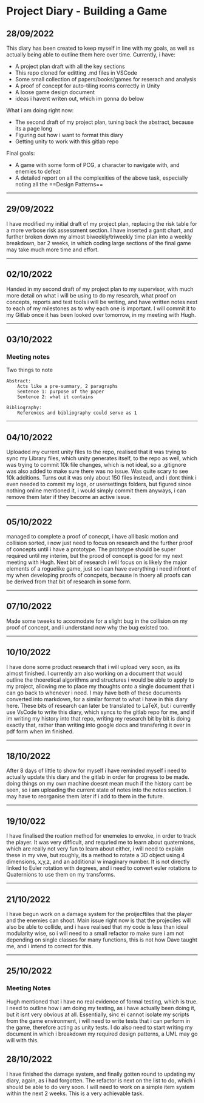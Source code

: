 # Project Diary - Building a Game
## 28/09/2022
This diary has been created to keep myself in line with my goals, as well as actually being able to outline them here over time. Currently, i have:
 - A project plan draft with all the key sections
 - This repo cloned for editting .md files in VSCode
 - Some small collection of papers/books/games for reserach and analysis
 - A proof of concept for auto-tiling rooms correctly in Unity
 - A loose game design document
 - ideas i havent writen out, which im gonna do below

What i am doing right now:
 - The second draft of my project plan, tuning back the abstract, because its a page long
 - Figuring out how i want to format this diary
 - Getting unity to work with this gitlab repo

Final goals:
 - A game with some form of PCG, a character to navigate with, and enemies to defeat
 - A detailed report on all the complexities of the above task, especially noting all the ==Design Patterns==

 ---
## 29/09/2022
I have modified my initial draft of my project plan, replacing the risk table for a more verbose risk assessment section. I have inserted a gantt chart, and further broken down my almost biweekly/triweekly time plan into a weekly breakdown, bar 2 weeks, in which coding large sections of the final game may take much more time and effort.

---
## 02/10/2022
Handed in my second draft of my project plan to my supervisor, with much more detail on what i will be using to do my research, what proof on concepts, reports and test tools i will be writing, and have written notes next to each of my milestones as to why each one is important. I will commit it to my Gitlab once it has been looked over tomorrow, in my meeting with Hugh.

---
## 03/10/2022

### Meeting notes

Two things to note

    Abstract:
        Acts like a pre-summary, 2 paragraphs
        Sentence 1: purpose of the paper
        Sentence 2: what it contains

    Bibliography:
        References and bibliography could serve as 1

---
## 04/10/2022

Uploaded my current unity files to the repo, realised that it was trying to sync my Library files, which unity generates itself, to the repo as well, which was trying to commit 10k file changes, which is not ideal, so a .gitignore was also added to make sure there was no issue. Was quite scary to see 10k additions. Turns out it was only about 150 files instead, and i dont think i even needed to commit my logs, or usersettings folders, but figured since nothing online mentioned it, i would simply commit them anyways, i can remove them later if they become an active issue.

---
## 05/10/2022
managed to complete a proof of conecpt, i have all basic motion and collision sorted, i now just need to focus on research and the further proof of concepts until i have a prototype. The prototype should be super required until my interim, but the prood of concept is good for my next meeting with Hugh. Next bit of research i will focus on is likely the major elements of a roguelike game, just so i can have everything i need infront of my when developing proofs of concpets, because in thoery all proofs can be derived from that bit of research in some form.

---
## 07/10/2022
Made some tweeks to accomodate for a slight bug in the collision on my proof of concept, and i understand now why the bug existed too.

---
## 10/10/2022
 I have done some product research that i will upload very soon, as its almost finished. I currently am also working on a document that would outline the thoeretical algorithms and structures i would be able to apply to my project, allowing me to place my thoughts onto a single document that i can go back to whenever i need. I may have both of these documents converted into markdown, for a similar format to what i have in this diary here. These bits of research can later be translated to LaTeX, but i currently use VsCode to write this diary, which syncs to the gitlab repo for me, and if im writing my history into that repo, writing my research bit by bit is doing exactly that, rather than writing into google docs and transfering it over in pdf form when im finished.

 ---
 ## 18/10/2022
 After 8 days of little to show for myself i have reminded myself i need to actually update this diary and the gitlab in order for progress to be made. doing things on my own machine doesnt mean much if the history cant be seen, so i am uploading the current state of notes into the notes section. I may have to reorganise them later if i add to them in the future.

 ---
 ## 19/10/022
 I have finalised the roation method for enemeies to envoke, in order to track the player. It was very difficult, and requried me to learn about quaternions, which are really not very fun to learn about either, i will need to explain these in my vive, but roughly, its a method to rotate a 3D object using 4 dimensions, x,y,z, and an additional w imaginary number. It is not directly linked to Euler rotation with degrees, and i need to convert euler rotations to Quaternions to use them on my transforms.

 ---
 ## 21/10/2022
 I have begun work on a damage system for the proijecftiles that the player and the enemies can shoot. Main issue right now is that the projeciles will also be able to collide, and i have realised that my code is less than ideal modularity wise, so i will need to a small refactor ro make sure i am not depending on single classes for many functions, this is not how Dave taught me, and i intend to correct for this.

 ---
 ## 25/10/2022
 ### Meeting Notes
 Hugh mentioned that i have no real evidence of formal testing, which is true. I need to outline how i am doing my testing, as i have actually been doing it, but it isnt very obvious at all. Essentially, sinc ei cannot isolate my scripts from the game environment, i will need to write tests that i can perform in the game, therefore acting as unity tests. I do also need to start writing my document in which i breakdown my required design patterns, a UML may go will with this.

 ## 28/10/2022
 I have finished the damage system, and finally gotten round to updating my diary, again, as i had forgotten. The refactor is next on the list to do, which i should be able to do very soon. I will need to work on a simple item system within the next 2 weeks. This is a very achievable task.